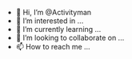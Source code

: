 - 👋 Hi, I’m @Activityman
- 👀 I’m interested in ...
- 🌱 I’m currently learning ...
- 💞️ I’m looking to collaborate on ...
- 📫 How to reach me ...

<!---
Activityman/Activityman is a ✨ special ✨ repository because its `README.md` (this file) appears on your GitHub profile.
You can click the Preview link to take a look at your changes.
--->
